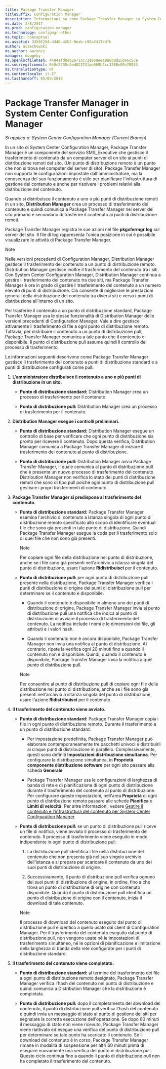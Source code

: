 ```yaml
---
title: Package Transfer Manager
titleSuffix: Configuration Manager
description: Informazioni su come Package Transfer Manager in System Center Configuration Manager trasferisce il contenuto da un server del sito ai punti di distribuzione remoti.
ms.date: 2/8/2017
ms.prod: configuration-manager
ms.technology: configmgr-other
ms.topic: conceptual
ms.assetid: 3359f254-dd48-42b7-9eab-c92a3417e3fb
author: aczechowski
ms.author: aaroncz
manager: dougeby
ms.openlocfilehash: 44041fd0eb2a71cc72d809eea0a0b8d15ba6c53e
ms.sourcegitcommit: 0b0c2735c4ed822731ae069b4cc1380e89e78933
ms.translationtype: HT
ms.contentlocale: it-IT
ms.lasthandoff: 05/03/2018
---
```

# <a name="package-transfer-manager-in-system-center-configuration-manager"></a>Package Transfer Manager in System Center Configuration Manager

*Si applica a: System Center Configuration Manager (Current Branch)*

In un sito di System Center Configuration Manager, Package Transfer Manager è un componente del servizio SMS_Executive che gestisce il trasferimento di contenuto da un computer server di un sito ai punti di distribuzione remoti del sito. (Un punto di distribuzione remoto è un punto che non si trova nel computer del server di sito). Package Transfer Manager non supporta le configurazioni impostate dall'amministratore, ma la conoscenza del suo funzionamento è utile per pianificare l'infrastruttura di gestione del contenuto e anche per risolvere i problemi relativi alla distribuzione del contenuto.


Quando si distribuisce il contenuto a uno o più punti di distribuzione remoti in un sito, **Distribution Manager** crea un processo di trasferimento del contenuto e quindi comunica a Package Transfer Manager nei server del sito primario e secondario di trasferire il contenuto ai punti di distribuzione remoti.

 Package Transfer Manager registra le sue azioni nel file **pkgxfermgr.log** sul server del sito. Il file di log rappresenta l'unica posizione in cui è possibile visualizzare le attività di Package Transfer Manager.  

> [!NOTE]  
>  Nelle versioni precedenti di Configuration Manager, Distribution Manager gestisce il trasferimento del contenuto a un punto di distribuzione remoto. Distribution Manager gestisce inoltre il trasferimento del contenuto tra i siti. Con System Center Configuration Manager, Distribution Manager continua a gestire il trasferimento del contenuto tra due siti, ma Package Transfer Manager è ora in grado di gestire il trasferimento del contenuto a un numero elevato di punti di distribuzione. Ciò consente di migliorare le prestazioni generali della distribuzione del contenuto tra diversi siti e verso i punti di distribuzione all'interno di un sito.  

Per trasferire il contenuto a un punto di distribuzione standard, Package Transfer Manager usa le stesse funzionalità di Distribution Manager delle versioni precedenti di Configuration Manager. Vale a dire gestisce attivamente il trasferimento di file a ogni punto di distribuzione remoto. Tuttavia, per distribuire il contenuto a un punto di distribuzione pull, Package Transfer Manager comunica a tale punto che il contenuto è disponibile. Il punto di distribuzione pull assume quindi il controllo del processo di trasferimento.  

Le informazioni seguenti descrivono come Package Transfer Manager gestisce il trasferimento del contenuto a punti di distribuzione standard e a punti di distribuzione configurati come pull:
1.  **L'amministratore distribuisce il contenuto a uno o più punti di distribuzione in un sito.**  

    -   **Punto di distribuzione standard:** Distribution Manager crea un processo di trasferimento per il contenuto.  

    -   **Punto di distribuzione pull:** Distribution Manager crea un processo di trasferimento per il contenuto.  

2.  **Distribution Manager esegue i controlli preliminari.**  

    -   **Punto di distribuzione standard:** Distribution Manager esegue un controllo di base per verificare che ogni punto di distribuzione sia pronto per ricevere il contenuto. Dopo questa verifica, Distribution Manager comunica a Package Transfer Manager di iniziare il trasferimento del contenuto al punto di distribuzione.  

    -   **Punto di distribuzione pull:** Distribution Manager avvia Package Transfer Manager, il quale comunica al punto di distribuzione pull che è presente un nuovo processo di trasferimento del contenuto. Distribution Manager non verifica lo stato dei punti di distribuzione remoti che sono di tipo pull poiché ogni punto di distribuzione pull gestisce i propri trasferimenti di contenuto.  

3.  **Package Transfer Manager si predispone al trasferimento del contenuto.**  

    -   **Punto di distribuzione standard:** Package Transfer Manager esamina l'archivio di contenuto a istanza singola di ogni punto di distribuzione remoto specificato allo scopo di identificare eventuali file che sono già presenti in tale punto di distribuzione. Quindi Package Transfer Manager esegue la coda per il trasferimento solo di quei file che non sono già presenti.  

        > [!NOTE]  
        >  Per copiare ogni file della distribuzione nel punto di distribuzione, anche se i file sono già presenti nell'archivio a istanza singola del punto di distribuzione, usare l'azione **Ridistribuisci** per il contenuto.  

    -   **Punto di distribuzione pull:** per ogni punto di distribuzione pull presente nella distribuzione, Package Transfer Manager verifica i punti di distribuzione di origine dei punti di distribuzione pull per determinare se il contenuto è disponibile.  

        -   Quando il contenuto è disponibile in almeno uno dei punti di distribuzione di origine, Package Transfer Manager invia al punto di distribuzione pull una notifica che indica al punto di distribuzione di avviare il processo di trasferimento del contenuto. La notifica include i nomi e le dimensioni dei file, gli attributi e i valori hash.  

        -   Quando il contenuto non è ancora disponibile, Package Transfer Manager non invia una notifica al punto di distribuzione. Al contrario, ripete la verifica ogni 20 minuti fino a quando il contenuto non è disponibile. Quindi, quando il contenuto è disponibile, Package Transfer Manager invia la notifica a quel punto di distribuzione pull.  

        > [!NOTE]  
        >  Per consentire al punto di distribuzione pull di copiare ogni file della distribuzione nel punto di distribuzione, anche se i file sono già presenti nell'archivio a istanza singola del punto di distribuzione, usare l'azione **Ridistribuisci** per il contenuto.  

4.  **Il trasferimento del contenuto viene avviato.**  

    -   **Punto di distribuzione standard:** Package Transfer Manager copia i file in ogni punto di distribuzione remoto. Durante il trasferimento a un punto di distribuzione standard:  

        -   Per impostazione predefinita, Package Transfer Manager può elaborare contemporaneamente tre pacchetti univoci e distribuirli ai cinque punti di distribuzione in parallelo. Complessivamente, questi sono definiti **Impostazioni distribuzione simultanea**. Per configurare la distribuzione simultanea, in **Proprietà componente distribuzione software** per ogni sito passare alla scheda **Generale**.  

        -   Package Transfer Manager usa le configurazioni di larghezza di banda di rete e di pianificazione di ogni punto di distribuzione durante il trasferimento del contenuto al punto di distribuzione. Per configurare queste impostazioni, nell'area **Proprietà** di ogni punto di distribuzione remoto passare alle schede **Pianifica** e **Limiti di velocità**. Per altre informazioni, vedere [Gestire il contenuto e l'infrastruttura del contenuto per System Center Configuration Manager](../../../core/servers/deploy/configure/manage-content-and-content-infrastructure.md).  

    -   **Punto di distribuzione pull:** se un punto di distribuzione pull riceve un file di notifica, viene avviato il processo di trasferimento del contenuto. Il processo di trasferimento viene eseguito in modo indipendente in ogni punto di distribuzione pull:  

        1.   La distribuzione pull identifica i file nella distribuzione del contenuto che non presenta già nel suo singolo archivio dell'istanza e si prepara per scaricare il contenuto da uno dei suoi punti di distribuzione di origine.  

        2.   Successivamente, il punto di distribuzione pull verifica ognuno dei suoi punti di distribuzione di origine, in ordine, fino a che trova un punto di distribuzione di origine con contenuto disponibile. Quando il punto di distribuzione pull identifica un punto di distribuzione di origine con il contenuto, inizia il download di tale contenuto.  

        > [!NOTE]  
        >  Il processo di download del contenuto eseguito dal punto di distribuzione pull è identico a quello usato dai client di Configuration Manager. Per il trasferimento del contenuto eseguito dal punto di distribuzione pull, non vengono usate né le impostazioni di trasferimento simultaneo, né le opzioni di pianificazione e limitazione della larghezza di banda della rete configurate per i punti di distribuzione standard.  

5.  **Il trasferimento del contenuto viene completato.**  

    -   **Punto di distribuzione standard:** al termine del trasferimento dei file a ogni punto di distribuzione remoto designato, Package Transfer Manager verifica l'hash del contenuto nel punto di distribuzione e quindi comunica a Distribution Manager che la distribuzione è completata.  

    -   **Punto di distribuzione pull:** dopo il completamento del download del contenuto, il punto di distribuzione pull verifica l'hash del contenuto e quindi invia un messaggio di stato al punto di gestione dei siti per segnalare la corretta esecuzione dell'operazione. Se dopo 60 minuti il messaggio di stato non viene ricevuto, Package Transfer Manager viene riattivato ed esegue una verifica del punto di distribuzione pull per determinare se tale punto ha scaricato il contenuto. Se il download del contenuto è in corso, Package Transfer Manager rimane in modalità di sospensione per altri 60 minuti prima di eseguire nuovamente una verifica del punto di distribuzione pull. Questo ciclo continua fino a quando il punto di distribuzione pull non ha completato il trasferimento del contenuto.  
